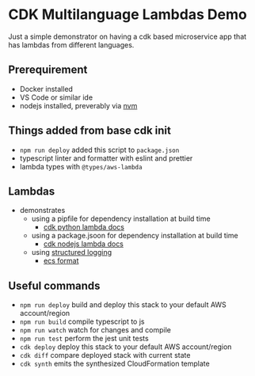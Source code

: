 # CDK Multilanguage Lambdas Demo

Just a simple demonstrator on having a cdk based microservice app that has lambdas from different languages.

## Prerequirement

- Docker installed
- VS Code or similar ide
- nodejs installed, preverably via [nvm](https://github.com/nvm-sh/nvm)

## Things added from base cdk init

- `npm run deploy` added this script to `package.json`
- typescript linter and formatter with eslint and prettier
- lambda types with `@types/aws-lambda`

## Lambdas

- demonstrates
  - using a pipfile for dependency installation at build time
    - [cdk python lambda docs](https://docs.aws.amazon.com/cdk/api/latest/docs/aws-lambda-python-readme.html)
  - using a package.jsoon for dependency installation at build time
    - [cdk nodejs lambda docs](https://docs.aws.amazon.com/cdk/api/latest/docs/aws-lambda-nodejs-readme.html)
  - using [structured logging](https://www.structlog.org/en/stable/why.html)
    - [ecs format](https://www.elastic.co/blog/introducing-the-elastic-common-schema)

## Useful commands

 * `npm run deploy`  build and deploy this stack to your default AWS account/region
 * `npm run build`   compile typescript to js
 * `npm run watch`   watch for changes and compile
 * `npm run test`    perform the jest unit tests
 * `cdk deploy`      deploy this stack to your default AWS account/region
 * `cdk diff`        compare deployed stack with current state
 * `cdk synth`       emits the synthesized CloudFormation template
